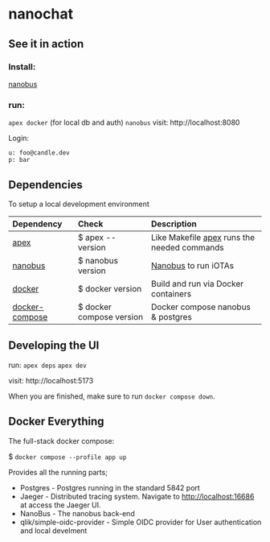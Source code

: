 # nanochat 

## See it in action
### Install: 
[nanobus]

### run:
`apex docker` (for local db and auth)
`nanobus`
visit: http://localhost:8080

Login:
```
u: foo@candle.dev
p: bar
```

## Dependencies

To setup a local development environment

| Dependency       | Check                    | Description                                                |
|:---------------- |:------------------------ |:---------------------------------------------------------- |
| [apex]           | $ apex --version         | Like Makefile [apex] runs the needed commands              |
| [nanobus]        | $ nanobus version        | [Nanobus](https://github.com/nanobus/nanobus) to run iOTAs |
| [docker]         | $ docker version         | Build and run via Docker containers                        |
| [docker-compose] | $ docker compose version | Docker compose nanobus & postgres                          |

## Developing the UI
run:
`apex deps`
`apex dev`

visit: http://localhost:5173

When you are finished, make sure to run `docker compose down`.

## Docker Everything

The full-stack docker compose:

$ `docker compose --profile app up`

Provides all the running parts;

- Postgres - Postgres running in the standard 5842 port
- Jaeger - Distributed tracing system. Navigate to [http://localhost:16686](http://localhost:16686) at access the Jaeger UI.
- NanoBus - The nanobus back-end
- qlik/simple-oidc-provider - Simple OIDC provider for User authentication and local develment


[apex]: https://apexlang.io/docs/getting-started
[apexlang.io]: https://apexlang.io
[docker]: https://docs.docker.com/engine/install/
[docker-compose]: https://docs.docker.com/compose/install/
[go]: https://go.dev/doc/install
[iota]: https://github.com/nanobus/iOTA
[iotas]: https://github.com/nanobus/iOTA
[just]: https://github.com/casey/just#Installation
[nanobus]: https://github.com/nanobus/nanobus#Install
[npm]: https://docs.npmjs.com/downloading-and-installing-node-js-and-npm
[npx]: https://www.npmjs.com/package/npx#Install
[postgres]: https://www.postgresql.org/download/
[postgresql database]: https://www.postgresql.org/
[rust]: https://rustup.rs/
